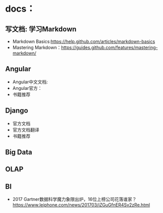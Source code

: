 # docs：

## 写文档: 学习Markdown
- Markdown Basics:https://help.github.com/articles/markdown-basics
- Mastering Markdown：https://guides.github.com/features/mastering-markdown/
##

## Angular

- Angular中文文档:
- Angular官方：
- 书籍推荐

## Django

- 官方文档
- 官方文档翻译
- 书籍推荐

## Big Data


## OLAP

## BI

- 2017 Gartner数据科学魔力象限出炉，16位上榜公司花落谁家？https://www.leiphone.com/news/201703/iZGuGfnER4Sv2zRe.html
